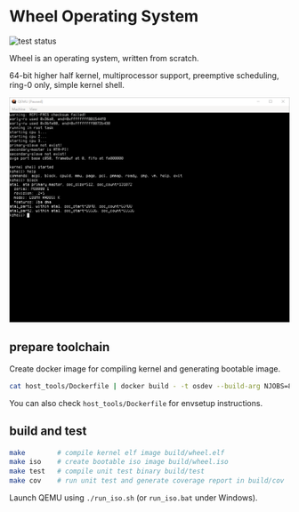 # Wheel Operating System

![test status](https://github.com/songziming/wheel/actions/workflows/kernel-unit-test.yml/badge.svg)

Wheel is an operating system, written from scratch.

64-bit higher half kernel, multiprocessor support, preemptive scheduling, ring-0 only, simple kernel shell.

![kernel shell](./docs/kernel_shell_blocks.png)

## prepare toolchain

Create docker image for compiling kernel and generating bootable image.

```bash
cat host_tools/Dockerfile | docker build - -t osdev --build-arg NJOBS=8
```

You can also check `host_tools/Dockerfile` for envsetup instructions.

## build and test

```bash
make        # compile kernel elf image build/wheel.elf
make iso    # create bootable iso image build/wheel.iso
make test   # compile unit test binary build/test
make cov    # run unit test and generate coverage report in build/cov
```

Launch QEMU using `./run_iso.sh` (or `run_iso.bat` under Windows).
